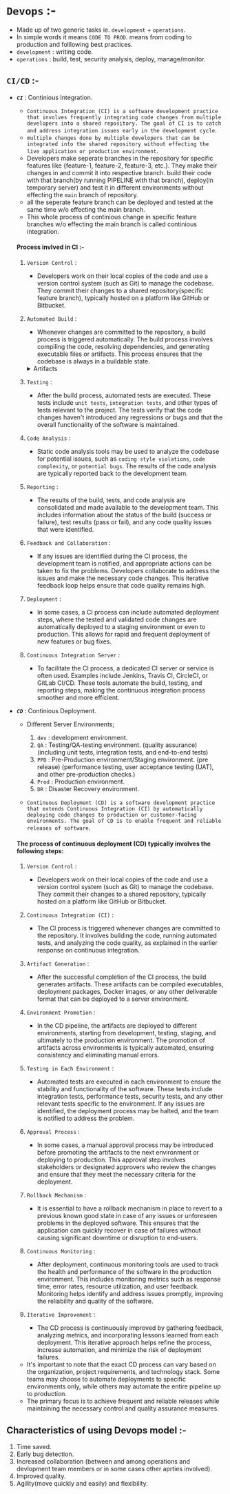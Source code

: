 # `Devops` :-
- Made up of two generic tasks ie. `development` + `operations`.
- In simple words it means `CODE TO PROD`. means from coding to production and folllowing best practices.
- `development` : writing code.
- `operations`  : build, test, security analysis, deploy, manage/monitor.

## `CI/CD` :-
- ***`CI`*** : Continious Integration.
    - `Continuous Integration (CI) is a software development practice that involves frequently integrating code changes from multiple developers into a shared repository. The goal of CI is to catch and address integration issues early in the development cycle`.
    - `multiple changes done by multiple developers that can be integrated into the shared repository without effecting the live application or production environment`.
    - Developers make seperate branches in the repository for specific features like {feature-1, feature-2, feature-3, etc.}. They make their changes in and commit it into respective branch.
    build their code with that branch(by running PIPELINE with that branch), deploy(in temporary server) and test it in different environments without effecting the `main` branch of repository.
    - all the seperate feature branch can be deployed and tested at the same time w/o effecting the main branch.
    - This whole process of continious change in specific feature branches w/o effecting the main branch is called continious integration.

    #### Process invlved in CI :-
    1. `Version Control` : 
        - Developers work on their local copies of the code and use a version control system (such as Git) to manage the codebase. They commit their changes to a shared repository(specific feature branch), typically hosted on a platform like GitHub or Bitbucket.

    2. `Automated Build` : 
        - Whenever changes are committed to the repository, a build process is triggered automatically. The build process involves compiling the code, resolving dependencies, and generating executable files or artifacts. This process ensures that the codebase is always in a buildable state.
        <details>
        <summary> Artifacts </summary>
        - In the context of Continuous Integration (CI), an artifact refers to a deliverable that is generated as a result of the build and testing process. 
        - It is a tangible output produced by the CI system, which can be used for various purposes such as deployment, testing, or release.
        - Here are a few examples of artifacts commonly generated in CI :
            1. `Compiled Executables` : For projects written in languages like Java, C#, or C++, the artifact may be the compiled executable files, such as JAR files, DLLs, or binaries. These artifacts can be deployed to different environments for testing or deployment purposes.

            2. `Deployment Packages` : In web development or application deployment scenarios, the artifact can be a package or archive containing the necessary files and resources to deploy the software. It could include HTML, CSS, JavaScript files, configuration files, and any other required assets.

            3. `Libraries or Modules` : In modular or library-based projects, the artifact may be a compiled library or module that can be imported or integrated into other projects. These artifacts are typically published to a repository or package manager for easy consumption by other developers.

            4. `Docker Images` : In containerized environments, the artifact can be a Docker image. This image encapsulates the application code, dependencies, and runtime environment, allowing for consistent deployment and easy scaling across different environments.

            5. `Test Reports` : Test reports generated during the CI process can also be considered artifacts. These reports provide detailed information about the test results, including passed and failed tests, code coverage metrics, and other relevant data. They help identify issues and track the progress of the software's quality.

            6. `Documentation` : In some cases, the artifact may include documentation files, such as API documentation, user guides, or release notes. These documents provide important information about the software and its usage, facilitating collaboration and understanding for developers and end-users.
        - The specific artifacts generated in a CI process depend on the project type, programming languages, and the desired outcome. CI tools typically provide options to configure the artifacts to be generated and specify where they should be stored or deployed. 
        - These artifacts are then made available to other stages of the software development lifecycle, such as deployment pipelines or release management processes.
        </details>

    3. `Testing` : 
        - After the build process, automated tests are executed. These tests include `unit tests`, `integration tests`, and other types of tests relevant to the project. The tests verify that the code changes haven't introduced any regressions or bugs and that the overall functionality of the software is maintained.

    4. `Code Analysis` : 
        - Static code analysis tools may be used to analyze the codebase for potential issues, such as `coding style violations`, `code complexity`, or `potential bugs`. The results of the code analysis are typically reported back to the development team.

    5. `Reporting` : 
        - The results of the build, tests, and code analysis are consolidated and made available to the development team. This includes information about the status of the build (success or failure), test results (pass or fail), and any code quality issues that were identified.

    6. `Feedback and Collaboration` : 
        - If any issues are identified during the CI process, the development team is notified, and appropriate actions can be taken to fix the problems. Developers collaborate to address the issues and make the necessary code changes. This iterative feedback loop helps ensure that code quality remains high.

    7. `Deployment` : 
        - In some cases, a CI process can include automated deployment steps, where the tested and validated code changes are automatically deployed to a staging environment or even to production. This allows for rapid and frequent deployment of new features or bug fixes.

    8. `Continuous Integration Server` : 
        - To facilitate the CI process, a dedicated CI server or service is often used. Examples include Jenkins, Travis CI, CircleCI, or GitLab CI/CD. These tools automate the build, testing, and reporting steps, making the continuous integration process smoother and more efficient.

- ***`CD`*** : Continious Deployment.
    - Different Server Environments;
        1. `dev`    : development environment.
        2. `QA`     : Testing/QA-testing environment. (quality assurance) (including unit tests, integration tests, and end-to-end tests)
        3. `PPD`    : Pre-Production environment/Staging environment. (pre release) (performance testing, user acceptance testing (UAT), and other pre-production checks.)
        4. `Prod`   : Production environment.
        5. `DR`     : Disaster Recovery environment.

    - `Continuous Deployment (CD) is a software development practice that extends Continuous Integration (CI) by automatically deploying code changes to production or customer-facing environments. The goal of CD is to enable frequent and reliable releases of software`. 

    #### The process of continuous deployment (CD) typically involves the following steps:

    1. `Version Control` : 
        - Developers work on their local copies of the code and use a version control system (such as Git) to manage the codebase. They commit their changes to a shared repository, typically hosted on a platform like GitHub or Bitbucket.

    2. `Continuous Integration (CI)` : 
        - The CI process is triggered whenever changes are committed to the repository. It involves building the code, running automated tests, and analyzing the code quality, as explained in the earlier response on continuous integration.

    3. `Artifact Generation` : 
        - After the successful completion of the CI process, the build generates artifacts. These artifacts can be compiled executables, deployment packages, Docker images, or any other deliverable format that can be deployed to a server environment.

    4. `Environment Promotion` : 
        - In the CD pipeline, the artifacts are deployed to different environments, starting from development, testing, staging, and ultimately to the production environment. The promotion of artifacts across environments is typically automated, ensuring consistency and eliminating manual errors.

    5. `Testing in Each Environment` : 
        - Automated tests are executed in each environment to ensure the stability and functionality of the software. These tests include integration tests, performance tests, security tests, and any other relevant tests specific to the environment. If any issues are identified, the deployment process may be halted, and the team is notified to address the problem.

    6. `Approval Process` : 
        - In some cases, a manual approval process may be introduced before promoting the artifacts to the next environment or deploying to production. This approval step involves stakeholders or designated approvers who review the changes and ensure that they meet the necessary criteria for the deployment.

    7. `Rollback Mechanism` : 
        - It is essential to have a rollback mechanism in place to revert to a previous known good state in case of any issues or unforeseen problems in the deployed software. This ensures that the application can quickly recover in case of failures without causing significant downtime or disruption to end-users.

    8. `Continuous Monitoring` : 
        - After deployment, continuous monitoring tools are used to track the health and performance of the software in the production environment. This includes monitoring metrics such as response time, error rates, resource utilization, and user feedback. Monitoring helps identify and address issues promptly, improving the reliability and quality of the software.

    9. `Iterative Improvement` : 
        - The CD process is continuously improved by gathering feedback, analyzing metrics, and incorporating lessons learned from each deployment. This iterative approach helps refine the process, increase automation, and minimize the risk of deployment failures.
    
    - It's important to note that the exact CD process can vary based on the organization, project requirements, and technology stack. Some teams may choose to automate deployments to specific environments only, while others may automate the entire pipeline up to production. 
    - The primary focus is to achieve frequent and reliable releases while maintaining the necessary control and quality assurance measures.

## Characteristics of using Devops model :-
1. Time saved.
2. Early bug detection.
3. Increased collaboration (between and among operations and devlopment team members or in some cases other aprties involved).
4. Improved quality.
5. Agility(move quickly and easily) and flexibility.
